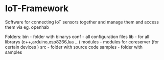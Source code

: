 # IoT-Framework
Software for connecting IoT sensors together and manage them and access them via eg. openhab


Folders:
 bin - folder with binarys
 conf - all configuration files
 lib - for all librarys (c++,arduino,esp8266,lua ...)
 modules - modules for coreserver (for certain devices )
 src - folder with source code
 samples - folder with samples
 
